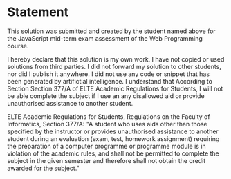 # Statement

<Maimona Emanuel Nzinga>
<GAU5OE>

This solution was submitted and created by the student named above for the JavaScript mid-term exam assessment of the Web Programming course.

I hereby declare that this solution is my own work. I have not copied or used solutions from third parties. I did not forward my solution to other students, nor did I publish it anywhere. I did not use any code or snippet that has been generated by artifictial intelligence. I understand that According to Section Section 377/A of ELTE Academic Regulations for Students, I will not be able complete the subject if I use an any disallowed aid or provide unauthorised assistance to another student.

ELTE Academic Regulations for Students, Regulations on the Faculty of Informatics, Section 377/A: "A student who uses aids other than those specified by the instructor or provides unauthorised assistance to another student during an evaluation (exam, test, homework assignment) requiring the preparation of a computer programme or programme module is in violation of the academic rules, and shall not be permitted to complete the subject in the given semester and therefore shall not obtain the credit awarded for the subject."
